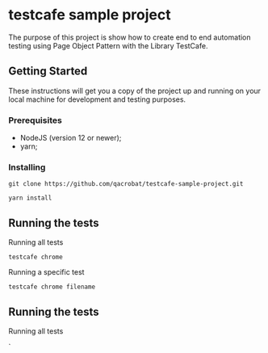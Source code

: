# testcafe sample project

The purpose of this project is show how to create end to end automation testing using Page Object Pattern with the Library TestCafe.

## Getting Started

These instructions will get you a copy of the project up and running on your local machine for development and testing purposes.

### Prerequisites

- NodeJS (version 12 or newer);
- yarn;

### Installing

```
git clone https://github.com/qacrobat/testcafe-sample-project.git
```

```
yarn install
```

## Running the tests

Running all tests

```
testcafe chrome
```

Running a specific test

```
testcafe chrome filename
```

## Running the tests

Running all tests

`
